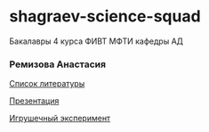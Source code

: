 # shagraev-science-squad
Бакалавры 4 курса ФИВТ МФТИ кафедры АД


### Ремизова Анастасия

[Список литературы](https://docs.google.com/document/d/1q3DVkYeMrIrHfUKHbHk13FRrVDFwff5_gg4w15PeoTQ/edit)

[Презентация](https://docs.google.com/presentation/d/1a7gBXAzW0GmHYw6LS1e5wmyGnr-y3F0qsuOx9LPiyDg/edit#slide=id.g49e45da081_0_35)

[Игрушечный эксперимент](https://colab.research.google.com/drive/1OiFzCpMXor5otHe36pUBY6r9EgW-Qkh4)
